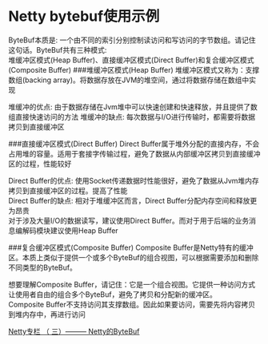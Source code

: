 # Netty bytebuf使用示例

ByteBuf本质是: 一个由不同的索引分别控制读访问和写访问的字节数组。请记住这句话。ByteBuf共有三种模式:   
堆缓冲区模式(Heap Buffer)、直接缓冲区模式(Direct Buffer)和复合缓冲区模式(Composite Buffer)
###堆缓冲区模式(Heap Buffer)
堆缓冲区模式又称为：支撑数组(backing array)。将数据存放在JVM的堆空间，通过将数据存储在数组中实现

堆缓冲的优点: 由于数据存储在Jvm堆中可以快速创建和快速释放，并且提供了数组直接快速访问的方法
堆缓冲的缺点: 每次数据与I/O进行传输时，都需要将数据拷贝到直接缓冲区

###直接缓冲区模式(Direct Buffer)
Direct Buffer属于堆外分配的直接内存，不会占用堆的容量。适用于套接字传输过程，避免了数据从内部缓冲区拷贝到直接缓冲区的过程，性能较好

Direct Buffer的优点: 使用Socket传递数据时性能很好，避免了数据从Jvm堆内存拷贝到直接缓冲区的过程。提高了性能  
Direct Buffer的缺点: 相对于堆缓冲区而言，Direct Buffer分配内存空间和释放更为昂贵  
对于涉及大量I/O的数据读写，建议使用Direct Buffer。而对于用于后端的业务消息编解码模块建议使用Heap Buffer  

###复合缓冲区模式(Composite Buffer)
Composite Buffer是Netty特有的缓冲区。本质上类似于提供一个或多个ByteBuf的组合视图，可以根据需要添加和删除不同类型的ByteBuf。

想要理解Composite Buffer，请记住：它是一个组合视图。它提供一种访问方式让使用者自由的组合多个ByteBuf，避免了拷贝和分配新的缓冲区。  
Composite Buffer不支持访问其支撑数组。因此如果要访问，需要先将内容拷贝到堆内存中，再进行访问

[Netty专栏 （ 三）——— Netty的ByteBuf](https://blog.csdn.net/thinking_fioa/article/details/80795673)
